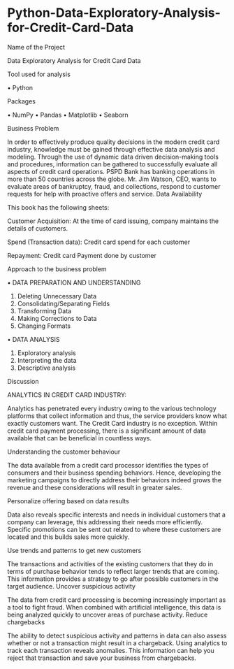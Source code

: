 # Python-Data-Exploratory-Analysis-for-Credit-Card-Data

Name of the Project

Data Exploratory Analysis for Credit Card Data

Tool used for analysis

•	Python

Packages 

•	NumPy
•	Pandas
•	Matplotlib
•	Seaborn

Business Problem

In order to effectively produce quality decisions in the modern credit card industry, knowledge must be gained through effective data analysis and modeling. 
Through the use of dynamic data driven decision-making tools and procedures, information can be gathered to successfully evaluate all aspects of credit card 
operations. PSPD Bank has banking operations in more than 50 countries across the globe. Mr. Jim Watson, CEO, wants to evaluate areas of bankruptcy, fraud, and 
collections, respond to customer requests for help with proactive offers and service.
Data Availability 

This book has the following sheets:

Customer Acquisition: At the time of card issuing, company maintains the details of customers.

Spend (Transaction data): Credit card spend for each customer

Repayment: Credit card Payment done by customer

Approach to the business problem 

•	DATA PREPARATION AND UNDERSTANDING

1.	Deleting Unnecessary Data
2.	Consolidating/Separating Fields
3.	Transforming Data
4.	Making Corrections to Data
5.	Changing Formats

•	DATA ANALYSIS

1.	Exploratory analysis
2.	Interpreting the data
3.	Descriptive analysis

Discussion 

ANALYTICS IN CREDIT CARD INDUSTRY:

Analytics has penetrated every industry owing to the various technology platforms that
collect information and thus, the service providers know what exactly customers want. The
Credit Card industry is no exception. Within credit card payment processing, there is a
significant amount of data available that can be beneficial in countless ways.  

Understanding the customer behaviour

The data available from a credit card processor identifies the types of consumers and their
business spending behaviors. Hence, developing the marketing campaigns to directly
address their behaviors indeed grows the revenue and these considerations will result in
greater sales. 

Personalize offering based on data results

Data also reveals specific interests and needs in individual customers that a company can
leverage, this addressing their needs more efficiently. Specific promotions can be sent out
related to where these customers are located and this builds sales more quickly.

Use trends and patterns to get new customers

The transactions and activities of the existing customers that they do in terms of purchase
behavior tends to reflect larger trends that are coming. This information provides a strategy
to go after possible customers in the target audience. 
Uncover suspicious activity

The data from credit card processing is becoming increasingly important as a tool to fight
fraud. When combined with artificial intelligence, this data is being analyzed quickly to
uncover areas of purchase activity. 
Reduce chargebacks

The ability to detect suspicious activity and patterns in data can also assess whether or not a
transaction might result in a chargeback. Using analytics to track each transaction reveals
anomalies. This information can help you reject that transaction and save your business
from chargebacks. 
